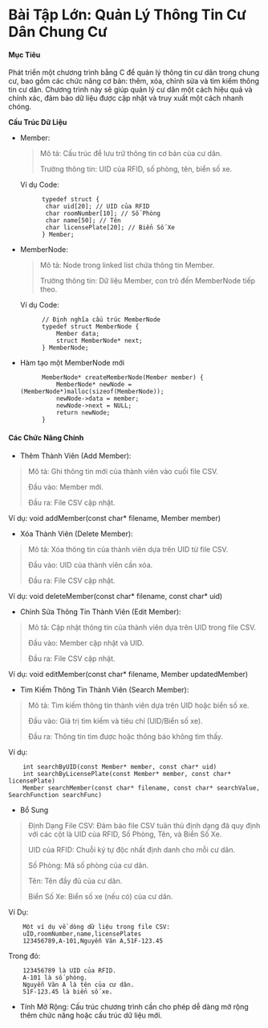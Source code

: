 # Bài Tập Lớn: Quản Lý Thông Tin Cư Dân Chung Cư
#### Mục Tiêu
Phát triển một chương trình bằng C để quản lý thông tin cư dân trong chung cư, bao gồm các chức năng cơ bản: thêm, xóa, chỉnh sửa và tìm kiếm thông tin cư dân. Chương trình này sẽ giúp quản lý cư dân một cách hiệu quả và chính xác, đảm bảo dữ liệu được cập nhật và truy xuất một cách nhanh chóng.

**Cấu Trúc Dữ Liệu**

+ Member:
    > Mô tả: Cấu trúc để lưu trữ thông tin cơ bản của cư dân.
    >
    > Trường thông tin: UID của RFID, số phòng, tên, biển số xe.
    
    Ví dụ Code:
    
            typedef struct {
             char uid[20]; // UID của RFID
             char roomNumber[10]; // Số Phòng
             char name[50]; // Tên
             char licensePlate[20]; // Biển Số Xe
            } Member;

+ MemberNode:
    > Mô tả: Node trong linked list chứa thông tin Member.
    > 
    > Trường thông tin: Dữ liệu Member, con trỏ đến MemberNode tiếp theo.
    
    Ví dụ Code:
    
            // Định nghĩa cấu trúc MemberNode
            typedef struct MemberNode {
                Member data;
                struct MemberNode* next;
            } MemberNode;

+ Hàm tạo một MemberNode mới
  
            MemberNode* createMemberNode(Member member) { 
                MemberNode* newNode = (MemberNode*)malloc(sizeof(MemberNode));
                newNode->data = member;
                newNode->next = NULL;
                return newNode;
            }

#### Các Chức Năng Chính
+ Thêm Thành Viên (Add Member):
> Mô tả: Ghi thông tin mới của thành viên vào cuối file CSV.
>
> Đầu vào: Member mới.
>
> Đầu ra: File CSV cập nhật.

Ví dụ: void addMember(const char* filename, Member member)

+ Xóa Thành Viên (Delete Member):
> Mô tả: Xóa thông tin của thành viên dựa trên UID từ file CSV.
>
> Đầu vào: UID của thành viên cần xóa.
>
> Đầu ra: File CSV cập nhật.

Ví dụ: void deleteMember(const char* filename, const char* uid)

+ Chỉnh Sửa Thông Tin Thành Viên (Edit Member):
> Mô tả: Cập nhật thông tin của thành viên dựa trên UID trong file CSV.
>
> Đầu vào: Member cập nhật và UID.
>
> Đầu ra: File CSV cập nhật.

Ví dụ: void editMember(const char* filename, Member updatedMember)

+ Tìm Kiếm Thông Tin Thành Viên (Search Member):
> Mô tả: Tìm kiếm thông tin thành viên dựa trên UID hoặc biển số xe.
> 
> Đầu vào: Giá trị tìm kiếm và tiêu chí (UID/Biển số xe).
>
> Đầu ra: Thông tin tìm được hoặc thông báo không tìm thấy.

Ví dụ:

        int searchByUID(const Member* member, const char* uid)
        int searchByLicensePlate(const Member* member, const char* licensePlate)
        Member searchMember(const char* filename, const char* searchValue, SearchFunction searchFunc)

+ Bổ Sung
> Định Dạng File CSV: Đảm bảo file CSV tuân thủ định dạng đã quy định với các cột là UID của RFID, Số Phòng, Tên, và Biển Số Xe.
> 
> UID của RFID: Chuỗi ký tự độc nhất định danh cho mỗi cư dân.
> 
> Số Phòng: Mã số phòng của cư dân.
> 
> Tên: Tên đầy đủ của cư dân.
> 
> Biển Số Xe: Biển số xe (nếu có) của cư dân.

Ví Dụ:

        Một ví dụ về dòng dữ liệu trong file CSV:
        uID,roomNumber,name,licensePlates
        123456789,A-101,Nguyễn Văn A,51F-123.45

Trong đó:

        123456789 là UID của RFID.
        A-101 là số phòng.
        Nguyễn Văn A là tên của cư dân.
        51F-123.45 là biển số xe.

+ Tính Mở Rộng: Cấu trúc chương trình cần cho phép dễ dàng mở rộng thêm chức năng hoặc cấu trúc dữ liệu mới.

